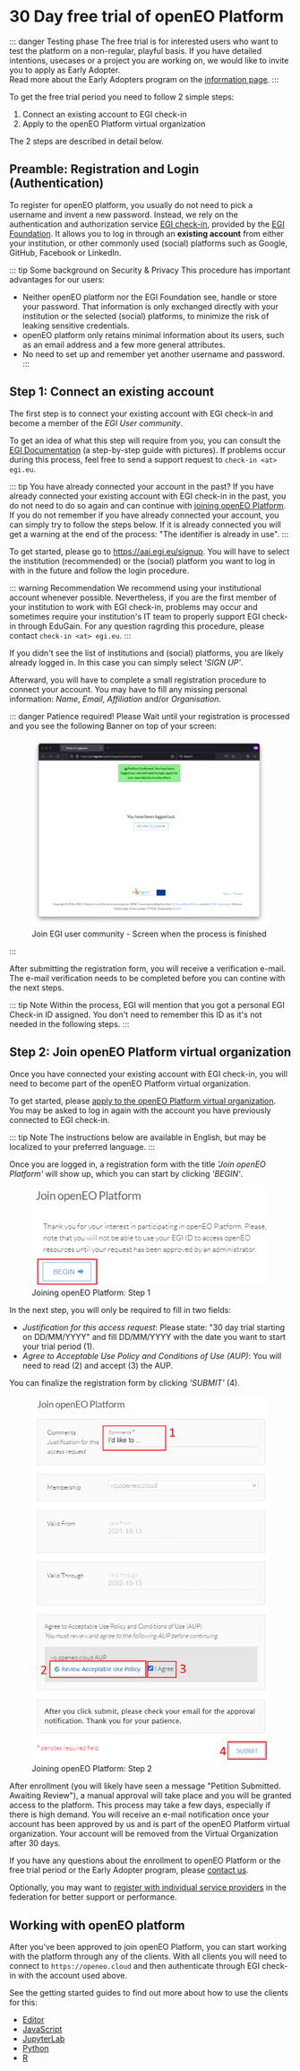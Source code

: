 
# 30 Day free trial of openEO Platform 

::: danger Testing phase
The free trial is for interested users who want to test the platform on a non-regular, playful basis.
If you have detailed intentions, usecases or a project you are working on, we would like to invite you to apply as Early Adopter.  
Read more about the Early Adopters program on the [information page](https://openeo.cloud/early-adopters/).
:::


To get the free trial period you need to follow 2 simple steps:

1. Connect an existing account to EGI check-in
2. Apply to the openEO Platform virtual organization 

The 2 steps are described in detail below.

## Preamble: Registration and Login (Authentication)

To register for openEO platform,
you usually do not need to pick a username and invent a new password. 
Instead, we rely on the authentication and authorization service
[EGI check-in](https://www.egi.eu/services/check-in/),
provided by the [EGI Foundation](https://egi.eu). 
It allows you to log in through an **existing account** from either your institution,
or other commonly used (social) platforms such as Google, GitHub, Facebook or LinkedIn.

::: tip Some background on Security & Privacy
This procedure has important advantages for our users:

- Neither openEO platform nor the EGI Foundation see, handle or store your password.
  That information is only exchanged directly with your institution or the selected (social) platforms, 
  to minimize the risk of leaking sensitive credentials.
- openEO platform only retains minimal information about its users,
  such as an email address and a few more general attributes.
- No need to set up and remember yet another username and password.
:::

## Step 1: Connect an existing account

The first step is to connect your existing account with EGI check-in
and become a member of the *EGI User community*.

To get an idea of ​​what this step will require from you,
you can consult the [EGI Documentation](https://docs.egi.eu/documentation/333/users/check-in/signup/)
(a step-by-step guide with pictures).
If problems occur during this process, feel free to send a support request to `check-in <at> egi.eu`.

::: tip You have already connected your account in the past?
If you have already connected your existing account with EGI check-in in the past,
you do not need to do so again and can continue with [joining openEO Platform](#join-openeo-platform).
If you do not remember if you have already connected your account, you can simply try to follow the steps below.
If it is already connected you will get a warning at the end of the process: "The identifier is already in use".
:::

To get started, please go to <https://aai.egi.eu/signup>. You will have to select the
institution (recommended) or the (social) platform you want to log in with in the future
and follow the login procedure.

::: warning Recommendation
We recommend using your institutional account whenever possible.
Nevertheless, if you are the first member of your institution to work with EGI check-in, 
problems may occur and sometimes require your institution's IT team to properly
support EGI check-in through EduGain. For any question ragrding this procedure,
please contact `check-in <at> egi.eu`.
:::

If you didn't see the list of institutions and (social) platforms, you are likely already logged in.
In this case you can simply select *'SIGN UP'*.

Afterward, you will have to complete a small registration procedure to connect your account.
You may have to fill any missing personal information: *Name*, *Email*, *Affiliation* and/or *Organisation*.

::: danger Patience required!
Please Wait until your registration is processed and you see the following Banner on top of your screen:
<figure>
    <img src="./join0.png" alt="Join EGI user community - process end">
    <figcaption>Join EGI user community - Screen when the process is finished</figcaption>
</figure>
:::


After submitting the registration form, you will receive a verification e-mail.
The e-mail verification needs to be completed before you can contine with the next steps.

::: tip Note
Within the process, EGI will mention that you got a personal EGI Check-in ID assigned.
You don't need to remember this ID as it's not needed in the following steps.
:::

## Step 2: Join openEO Platform virtual organization

Once you have connected your existing account with EGI check-in, you will need to
become part of the openEO Platform virtual organization.


To get started, please [apply to the openEO Platform virtual organization](https://aai.egi.eu/registry/co_petitions/start/coef:327).
You may be asked to log in again with the account you have previously connected to EGI check-in.

::: tip Note
The instructions below are available in English, but may be localized to your preferred language.
:::

Once you are logged in, a registration form with the title *'Join openEO Platform'* will show up,
which you can start by clicking *'BEGIN'*.

<figure>
    <img src="./join1.png" alt="Join openEO Platform - Step 1">
    <figcaption>Joining openEO Platform: Step 1</figcaption>
</figure>

In the next step, you will only be required to fill in two fields:
- *Justification for this access request*: Please state: "30 day trial starting on DD/MM/YYYY" and fill DD/MM/YYYY with the date you want to start your trial period (1).
- *Agree to Acceptable Use Policy and Conditions of Use (AUP)*: You will need to read (2) and accept (3) the AUP.

You can finalize the registration form by clicking *'SUBMIT'* (4).

<figure>
    <img src="./join2.png" alt="Join openEO Platform - Step 2">
    <figcaption>Joining openEO Platform: Step 2</figcaption>
</figure>

After enrollment (you will likely have seen a message "Petition Submitted. Awaiting Review"),
a manual approval will take place and you will be granted access to the platform.
This process may take a few days, especially if there is high demand.
You will receive an e-mail notification once your account has been approved by us
and is part of the openEO Platform virtual organization. Your account will be removed from the Virtual Organization after 30 days. 

If you have any questions about the enrollment to openEO Platform or the free trial period or the Early Adopter program,
please [contact us](https://openeo.cloud/contact/).


Optionally, you may want to [register with individual service providers](../federation/index.md#registration) 
in the federation for better support or performance.


## Working with openEO platform

After you've been approved to join openEO Platform, you can start working with
the platform through any of the clients. With all clients you will need to connect to
`https://openeo.cloud` and then authenticate through EGI check-in with the 
account used above.

See the getting started guides to find out more about how to use the clients for this:

* [Editor](../getting-started/editor/index.md)
* [JavaScript](../getting-started/javascript/index.md#authentication)
* [JupyterLab](../getting-started/jupyterlab/index.md)
* [Python](../getting-started/python/index.md#authentication)
* [R](../getting-started/r/index.md#authentication)

 
